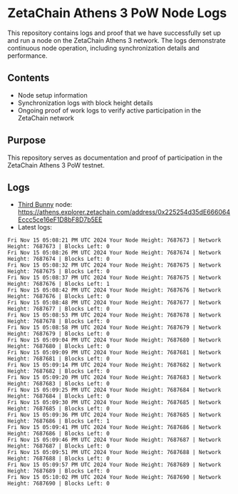 # ZetaChain Athens 3 PoW Node Logs
This repository contains logs and proof that we have successfully set up and run a node on the ZetaChain Athens 3 network. The logs demonstrate continuous node operation, including synchronization details and performance.

## Contents
- Node setup information
- Synchronization logs with block height details
- Ongoing proof of work logs to verify active participation in the ZetaChain network

## Purpose
This repository serves as documentation and proof of participation in the ZetaChain Athens 3 PoW testnet.

## Logs

- [Third Bunny](https://thirdbunny.xyz/) node: https://athens.explorer.zetachain.com/address/0x225254d35dE666064Eccc5ce16eF1D8bF8D7b5EE
- Latest logs:
```
Fri Nov 15 05:08:21 PM UTC 2024 Your Node Height: 7687673 | Network Height: 7687673 | Blocks Left: 0
Fri Nov 15 05:08:26 PM UTC 2024 Your Node Height: 7687674 | Network Height: 7687674 | Blocks Left: 0
Fri Nov 15 05:08:32 PM UTC 2024 Your Node Height: 7687675 | Network Height: 7687675 | Blocks Left: 0
Fri Nov 15 05:08:37 PM UTC 2024 Your Node Height: 7687675 | Network Height: 7687676 | Blocks Left: 1
Fri Nov 15 05:08:42 PM UTC 2024 Your Node Height: 7687676 | Network Height: 7687676 | Blocks Left: 0
Fri Nov 15 05:08:48 PM UTC 2024 Your Node Height: 7687677 | Network Height: 7687677 | Blocks Left: 0
Fri Nov 15 05:08:53 PM UTC 2024 Your Node Height: 7687678 | Network Height: 7687678 | Blocks Left: 0
Fri Nov 15 05:08:58 PM UTC 2024 Your Node Height: 7687679 | Network Height: 7687679 | Blocks Left: 0
Fri Nov 15 05:09:04 PM UTC 2024 Your Node Height: 7687680 | Network Height: 7687680 | Blocks Left: 0
Fri Nov 15 05:09:09 PM UTC 2024 Your Node Height: 7687681 | Network Height: 7687681 | Blocks Left: 0
Fri Nov 15 05:09:14 PM UTC 2024 Your Node Height: 7687682 | Network Height: 7687682 | Blocks Left: 0
Fri Nov 15 05:09:20 PM UTC 2024 Your Node Height: 7687683 | Network Height: 7687683 | Blocks Left: 0
Fri Nov 15 05:09:25 PM UTC 2024 Your Node Height: 7687684 | Network Height: 7687684 | Blocks Left: 0
Fri Nov 15 05:09:30 PM UTC 2024 Your Node Height: 7687685 | Network Height: 7687685 | Blocks Left: 0
Fri Nov 15 05:09:36 PM UTC 2024 Your Node Height: 7687685 | Network Height: 7687686 | Blocks Left: 1
Fri Nov 15 05:09:41 PM UTC 2024 Your Node Height: 7687686 | Network Height: 7687686 | Blocks Left: 0
Fri Nov 15 05:09:46 PM UTC 2024 Your Node Height: 7687687 | Network Height: 7687687 | Blocks Left: 0
Fri Nov 15 05:09:51 PM UTC 2024 Your Node Height: 7687688 | Network Height: 7687688 | Blocks Left: 0
Fri Nov 15 05:09:57 PM UTC 2024 Your Node Height: 7687689 | Network Height: 7687689 | Blocks Left: 0
Fri Nov 15 05:10:02 PM UTC 2024 Your Node Height: 7687690 | Network Height: 7687690 | Blocks Left: 0
```
